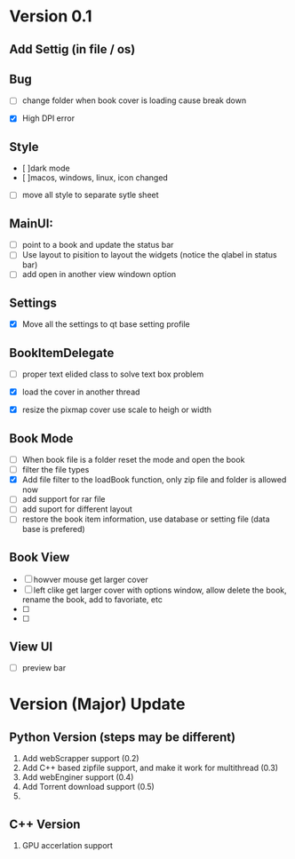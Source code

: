 # Version 0.1
## Add Settig (in file / os)

## Bug 
- [ ] change folder when book cover is loading cause break down
- [x] High DPI error


## Style
- [ ]dark mode  
- [ ]macos, windows, linux, icon changed
- [ ] move all style to separate sytle sheet


## MainUI:
- [ ] point to a book and update the status bar 
- [ ] Use layout to pisition to layout the widgets (notice the qlabel in status bar)
- [ ] add open in another view windown option
## Settings 
- [x] Move all the settings to qt base setting profile 

## BookItemDelegate 
- [ ] proper text elided class to solve text box problem 

- [x] load the cover in another thread 
- [x] resize the pixmap cover use scale to heigh or width 
  


## Book Mode 
- [ ] When book file is a folder reset the mode and open the book 
- [ ] filter the file types 
- [x] Add file filter to the loadBook function, only zip file and folder is allowed now
- [ ] add support for rar file 
- [ ] add suport for different layout 
- [ ] restore the book item information, use database or setting file (data base is prefered)

## Book View 

- [ ] howver mouse get larger cover 
- [ ] left clike get larger cover with options window, allow delete the book, rename the book, add to favoriate, etc
- [ ] 
- [ ]   

## View UI

- [ ] preview bar 

  







# Version (Major) Update
## Python Version (steps may be different)
1. Add webScrapper support (0.2)
2. Add C++ based zipfile support, and make it work for multithread (0.3)
3. Add webEnginer support (0.4)
4. Add Torrent download support (0.5)
5. 




## C++ Version 
1. GPU accerlation support 

 
